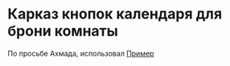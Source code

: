 # Карказ кнопок календаря для брони комнаты
По просьбе Ахмада, использовал [Пример](https://github.com/noXplode/aiogram_calendar) 